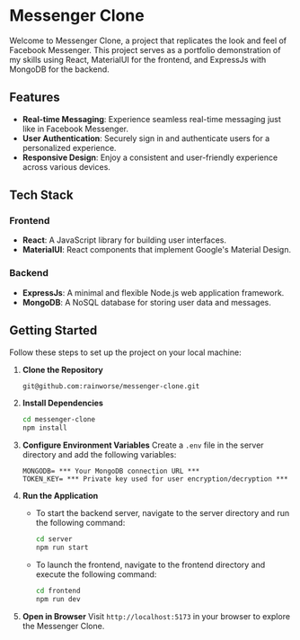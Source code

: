 # Messenger Clone

Welcome to Messenger Clone, a project that replicates the look and feel of Facebook Messenger. This project serves as a portfolio demonstration of my skills using React, MaterialUI for the frontend, and ExpressJs with MongoDB for the backend.

## Features

- **Real-time Messaging**: Experience seamless real-time messaging just like in Facebook Messenger.
- **User Authentication**: Securely sign in and authenticate users for a personalized experience.
- **Responsive Design**: Enjoy a consistent and user-friendly experience across various devices.

## Tech Stack

### Frontend
- **React**: A JavaScript library for building user interfaces.
- **MaterialUI**: React components that implement Google's Material Design.

### Backend
- **ExpressJs**: A minimal and flexible Node.js web application framework.
- **MongoDB**: A NoSQL database for storing user data and messages.

## Getting Started

Follow these steps to set up the project on your local machine:

1. **Clone the Repository**
   ```bash
   git@github.com:rainworse/messenger-clone.git
   ```

2. **Install Dependencies**
   ```bash
   cd messenger-clone
   npm install
   ```

3. **Configure Environment Variables**
   Create a `.env` file in the server directory and add the following variables:
   ```env
   MONGODB= *** Your MongoDB connection URL ***
   TOKEN_KEY= *** Private key used for user encryption/decryption ***
   ```

4. **Run the Application**

   - To start the backend server, navigate to the server directory and run the following command:
     ```bash
     cd server
     npm run start
     ```

   - To launch the frontend, navigate to the frontend directory and execute the following command:
     ```bash
     cd frontend
     npm run dev
     ```

5. **Open in Browser**
   Visit `http://localhost:5173` in your browser to explore the Messenger Clone.
